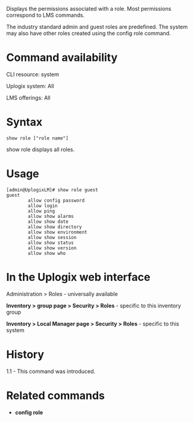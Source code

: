 <!-- 5.4 -->

Displays the permissions associated with a role. Most permissions correspond to LMS commands.

The industry standard admin and guest roles are predefined. The system may also have other roles created using the config role command.

# Command availability 

CLI resource: system

Uplogix system: All

LMS offerings: All

# Syntax 

```
show role ["role name"]
```

show role displays all roles.

# Usage 

```
[admin@UplogixLM]# show role guest
guest
        allow config password
        allow login
        allow ping
        allow show alarms
        allow show date
        allow show directory
        allow show environment
        allow show session
        allow show status
        allow show version
        allow show who
```

# In the Uplogix web interface

Administration > Roles - universally available

**Inventory > group page > Security > Roles** - specific to this inventory group

**Inventory > Local Manager page > Security > Roles** - specific to this system

# History 

1.1 - This command was introduced.

# Related commands 

- **config role**

